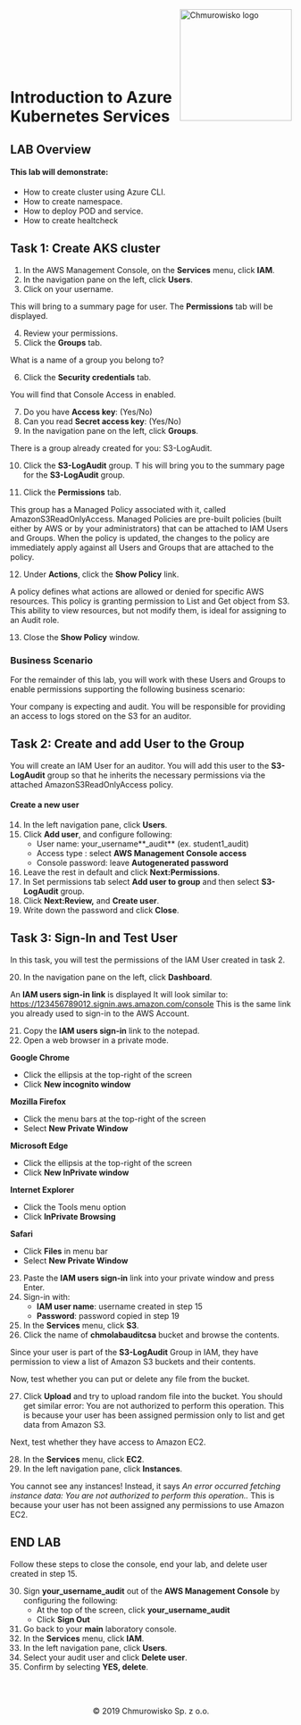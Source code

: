 <img src="../../img/logo.png" alt="Chmurowisko logo" width="200" align="right">
<br><br>
<br><br>
<br><br>

# Introduction to Azure Kubernetes Services

## LAB Overview

#### This lab will demonstrate:
* How to create cluster using Azure CLI.
* How to create namespace.
* How to deploy POD and service.
* How to create healtcheck

## Task 1: Create AKS cluster

1. In the AWS Management Console, on the **Services** menu, click **IAM**.
2. In the navigation pane on the left, click **Users**.
3. Click on your username.

This will bring to a summary page for user. The **Permissions** tab will be displayed.

4. Review your permissions.
5. Click the **Groups** tab.

What is a name of a group you belong to?

6. Click the **Security credentials** tab.


You will find that Console Access in enabled.

7. Do you have **Access key**: (Yes/No)
8. Can you read **Secret access key**: (Yes/No)
9. In the navigation pane on the left, click **Groups**.

There is a group already created for you: S3-LogAudit.

10. Click the **S3-LogAudit** group.
T
his will bring you to the summary page for the **S3-LogAudit** group.

11. Click the **Permissions** tab.

This group has a Managed Policy associated with it, called AmazonS3ReadOnlyAccess. Managed Policies are pre-built policies (built either by AWS or by your administrators) that can be attached to IAM Users and Groups. When the policy is updated, the changes to the policy are immediately apply against all Users and Groups that are attached to the policy.

12. Under **Actions**, click the **Show Policy** link.

A policy defines what actions are allowed or denied for specific AWS resources. This policy is granting permission to List and Get object from S3. This ability to view resources, but not modify them, is ideal for assigning to an Audit role.

13. Close the **Show Policy** window.


### Business Scenario
For the remainder of this lab, you will work with these Users and Groups to enable permissions supporting the following business scenario:

Your company is expecting and audit. You will be responsible for providing an access to logs stored on the S3 for an auditor.

## Task 2: Create and add User to the Group
You will create an IAM User for an auditor. You will add this user to the **S3-LogAudit** group so that he inherits the necessary permissions via the attached AmazonS3ReadOnlyAccess policy.

#### Create a new user

14. In the left navigation pane, click **Users**.
15. Click **Add user**, and configure following:
    * User name: your_username**_audit** (ex. student1_audit)
    * Access type : select **AWS Management Console access**
    * Console password: leave **Autogenerated password**
16. Leave the rest in default and click **Next:Permissions**.
17. In Set permissions tab select **Add user to group** and then select **S3-LogAudit** group.
18. Click **Next:Review,** and **Create user**.
19. Write down the password and click **Close**.

## Task 3: Sign-In and Test User
In this task, you will test the permissions of the IAM User created in task 2.

20. In the navigation pane on the left, click **Dashboard**.

An **IAM users sign-in link** is displayed It will look similar to:
https://123456789012.signin.aws.amazon.com/console
This is the same link you already used to sign-in to the AWS Account.

21. Copy the **IAM users sign-in** link to the notepad.
22. Open a web browser in a private mode.

**Google Chrome**
* Click the ellipsis at the top-right of the screen
* Click **New incognito window**

**Mozilla Firefox**
* Click the menu bars at the top-right of the screen
* Select **New Private Window**

**Microsoft Edge**
* Click the ellipsis at the top-right of the screen
* Click **New InPrivate window**

**Internet Explorer**
* Click the Tools menu option
* Click **InPrivate Browsing**

**Safari**
* Click **Files** in menu bar
* Select **New Private Window**

23. Paste the **IAM users sign-in** link into your private window and press Enter.
24. Sign-in with:
    * **IAM user name**: username created in step 15
    * **Password**: password copied in step 19
25. In the **Services** menu, click **S3**.
26. Click the name of **chmolabauditcsa** bucket and browse the contents.
    
Since your user is part of the **S3-LogAudit** Group in IAM, they have permission to view a list of Amazon S3 buckets and their contents.

Now, test whether you can put or delete any file from the bucket.

27. Click **Upload** and try to upload random file into the bucket.
You should get similar error: You are not authorized to perform this operation. This is because your user has been assigned permission only to list and get data from Amazon S3.

Next, test whether they have access to Amazon EC2.

28. In the **Services** menu, click **EC2**.
29. In the left navigation pane, click **Instances**.

You cannot see any instances! Instead, it says *An error occurred fetching instance data: You are not authorized to perform this operation..* This is because your user has not been assigned any permissions to use Amazon EC2.

## END LAB
Follow these steps to close the console, end your lab, and delete user created in step 15.

30. Sign **your_username_audit** out of the **AWS Management Console** by configuring the following:
    * At the top of the screen, click **your_username_audit**
    * Click **Sign Out**
31. Go back to your **main** laboratory console.
32. In the **Services** menu, click **IAM**.
33. In the left navigation pane, click **Users**.
34. Select your audit user and click **Delete user**.
35. Confirm by selecting **YES, delete**.

<br><br>

<center><p>&copy; 2019 Chmurowisko Sp. z o.o.<p></center>
